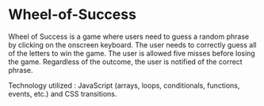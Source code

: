 # Wheel-of-Success


Wheel of Success is a game where users need to guess a random phrase by clicking on the onscreen keyboard. The user needs to correctly guess all of the letters to win the game. The user is allowed five misses before losing the game. Regardless of the outcome, the user is notified of the correct phrase.

Technology utilized : JavaScript (arrays, loops, conditionals, functions, events, etc.) and CSS transitions.
